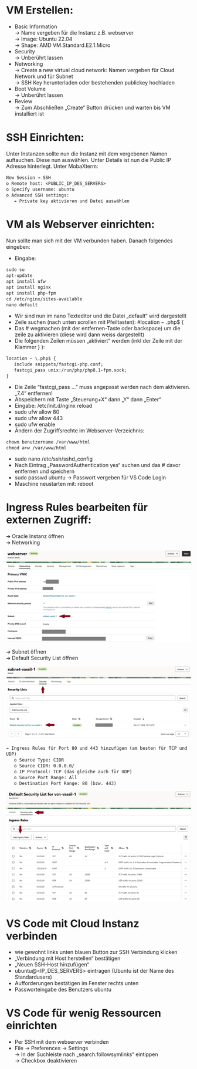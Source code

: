 # VM Erstellen:

- Basic Information  
     → Name vergeben für die Instanz z.B. webserver  
     → Image: Ubuntu 22.04  
     → Shape: AMD VM.Standard.E2.1.Micro  
- Security  
     → Unberührt lassen
- Networking  
     → Create a new virtual cloud network: Namen vergeben für Cloud Network und für Subnet  
     → SSH Key herunterladen oder bestehenden publickey hochladen  
- Boot Volume  
     → Unberührt lassen  
- Review  
     → Zum Abschließen „Create“ Button drücken und warten bis VM installiert ist  

# SSH Einrichten:

Unter Instanzen sollte nun die Instanz mit dem vergebenen Namen auftauchen.
Diese nun auswählen. Unter Details ist nun die Public IP Adresse hinterlegt.
Unter MobaXterm:
```
New Session → SSH
o Remote host: <PUBLIC_IP_DES_SERVERS>
o Specify username: ubuntu
o Advanced SSH settings:
   ➔ Private key aktivieren und Datei auswählen
```

# VM als Webserver einrichten:

Nun sollte man sich mit der VM verbunden haben. Danach folgendes eingeben:

- Eingabe: 
```
sudo su
apt-update
apt install ufw
apt install nginx
apt install php‐fpm
cd /etc/nginx/sites‐available
nano default
```
- Wir sind nun im nano Texteditor und die Datei „default“ wird dargestellt
- Zeile suchen (nach unten scrollen mit Pfeiltasten): #location ~ \.php$ {
- Das # wegmachen (mit der entfernen-Taste oder backspace) um die zeile zu aktivieren (diese wird dann weiss dargestellt)
- Die folgenden Zeilen müssen „aktiviert“ werden (inkl der Zeile mit der Klammer } ):
```
location ~ \.php$ {
   include snippets/fastcgi‐php.conf;
   fastcgi_pass unix:/run/php/php8.1‐fpm.sock;
}
```
- Die Zeile “fastcgi_pass ...” muss angepasst werden nach dem aktivieren. „7.4“ entfernen!
- Abspeichern mit Taste „Steuerung+X“ dann „Y“ dann „Enter“
- Eingabe: /etc/init.d/nginx reload
- sudo ufw allow 80
- sudo ufw allow 443
- sudo ufw enable
- Ändern der Zugriffsrechte im Webserver-Verzeichnis:
```
chown benutzername /var/www/html
chmod a+w /var/www/html
```
- sudo nano /etc/ssh/sshd_config
- Nach Eintrag „PasswordAuthentication yes“ suchen und das # davor entfernen und speichern
- sudo passwd ubuntu → Passwort vergeben für VS Code Login
- Maschine neustarten mit: reboot


# Ingress Rules bearbeiten für externen Zugriff:

➔ Oracle Instanz öffnen  
➔ Networking
  
![Networking](img/networking.png)  
  
➔ Subnet öffnen  
➔ Default Security List öffnen  
  
![Subnet](img/subnet.png)  
  

```
➔ Ingress Rules für Port 80 und 443 hinzufügen (am besten für TCP und UDP)
   o Source Type: CIDR
   o Source CIDR: 0.0.0.0/
   o IP Protocol: TCP (das gleiche auch für UDP)
   o Source Port Range: All
   o Destination Port Range: 80 (bzw. 443)
```

![Ingress Rules](img/ingress_rules.png)  
  
# VS Code mit Cloud Instanz verbinden

- wie gewohnt links unten blauen Button zur SSH Verbindung klicken
- „Verbindung mit Host herstellen“ bestätigen
- „Neuen SSH-Host hinzufügen“
- ubuntu@<IP_DES_SERVERS> eintragen (Ubuntu ist der Name des Standardusers)
- Aufforderungen bestätigen im Fenster rechts unten
- Passworteingabe des Benutzers ubuntu

# VS Code für wenig Ressourcen einrichten

- Per SSH mit dem webserver verbinden
- File → Preferences → Settings  
→ In der Suchleiste nach „search.followsymlinks“ eintippen  
→ Checkbox deaktivieren


